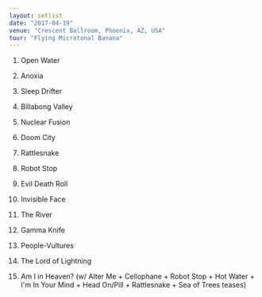 ```yaml
---
layout: setlist
date: "2017-04-19"
venue: "Crescent Ballroom, Phoenix, AZ, USA"
tour: "Flying Microtonal Banana"
---
```



 1. Open Water

 2. Anoxia

 3. Sleep Drifter

 4. Billabong Valley

 5. Nuclear Fusion

 6. Doom City

 7. Rattlesnake

 8. Robot Stop

 9. Evil Death Roll

10. Invisible Face

11. The River

12. Gamma Knife

13. People-Vultures

14. The Lord of Lightning

15. Am I in Heaven?
    (w/ Alter Me + Cellophane + Robot Stop + Hot Water + I'm In Your Mind + Head On/Pill + Rattlesnake + Sea of Trees teases)
